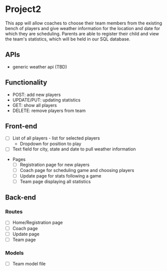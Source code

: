 # Project2
This app will allow coaches to choose their team members from the existing bench of players and give weather information for the location and date for which they are scheduling.  Parents are able to register their child and view the team's statistics, which will be held in our SQL database.

## APIs
- generic weather api (TBD)

## Functionality
- POST: add new players
- UPDATE/PUT: updating statistics
- GET: show all players
- DELETE: remove players from team

## Front-end
* [ ] List of all players - list for selected players
    * Dropdown for position to play
* [ ] Text field for city, state and date to pull weather information
* Pages
    * [ ] Registration page for new players
    * [ ] Coach page for scheduling game and choosing players
    * [ ] Update page for stats following a game
    * [ ] Team page displaying all statistics

## Back-end
### Routes
* [ ] Home/Registration page
* [ ] Coach page
* [ ] Update page
* [ ] Team page

### Models
* [ ] Team model file
